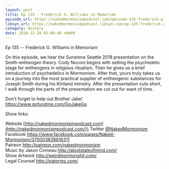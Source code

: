```yaml
---
layout: post
title: Ep 135 - Frederick G. Williams in Memoriam
episode_url: https://nakedmormonismpodcast.com/episode-135-frederick-g-williams-memoriam/
libsyn_url: https://nakedmormonismpodcast.libsyn.com/ep-135-frederick-g-williams-in-memoriam
category: History
date: 2018-12-28 03:00:00 +0000
---
```


Ep 135 -- Frederick G. Williams in Memoriam

On this episode, we hear the Sunstone Seattle 2018 presentation on the
Smith-entheogen theory. Cody Noconi begins with setting the psychedelic
stage for entheogens in religious ritualism. Then he gives us a brief
introduction of psychedelics in Mormonism. After that, yours truly takes
us on a journey into the most practical supplier of entheogenic
substances for Joseph Smith during his Kirtland ministry. After the
presentation cuts short, I walk through the parts of the presentation we
cut out for want of time.

Don't forget to help out Brother Jake!\
<https://www.gofundme.com/GoJakeGo>

Show links:

Website [http://nakedmormonismpodcast.com](http://nakedmormonismpodcast.com/)\
Twitter [\@NakedMormonism](https://twitter.com/NakedMormonism)\
Facebook <https://www.facebook.com/pages/Naked-Mormonism/370003839816311>\
Patreon <http://patreon.com/nakedmormonism>\
Music by Jason Comeau <http://aloststateofmind.com/>\
Show Artwork <http://weirdmormonshit.com/>\
Legal Counsel <http://patorrez.com/>
